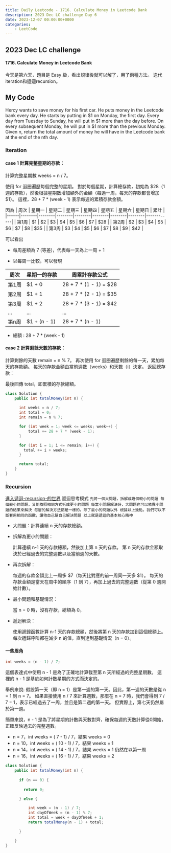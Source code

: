 ```yaml
---
title: Daily Leetcode - 1716. Calculate Money in Leetcode Bank
description: 2023 Dec LC challenge Day 6
date: 2023-12-07 00:00:00+0000
categories:
    - LeetCode
---
```


##  2023 Dec LC challenge

#### 1716. Calculate Money in Leetcode Bank

今天是第六天，題目是 Easy 級，看出規律後就可以解了，用了兩種方法。
迭代iteration和遞迴recursion。

## My Code

Hercy wants to save money for his first car. He puts money in the Leetcode bank every day.
He starts by putting in $1 on Monday, the first day. Every day from Tuesday to Sunday, he will put in $1 more than the day before. On every subsequent Monday, he will put in $1 more than the previous Monday.
Given n, return the total amount of money he will have in the Leetcode bank at the end of the nth day.

### Iteration

#### case 1 計算完整星期的存款：

計算完整星期數 weeks = n / 7。

使用 for 迴圈遍歷每個完整的星期。 對於每個星期，計算總存款，初始為 $28（1週的存款），然後根據星期數增加額外的金額（每過一周，每天的存款都會增加 $1）。
這裡，28 + 7 * (week - 1) 表示每週的累積存款金額。

因為
| 周次 | 星期一 | 星期二 | 星期三 | 星期四 | 星期五 | 星期六 | 星期日 | 累計 |
|------|--------|--------|--------|--------|--------|--------|--------|------------|
| 第1周 | $1     | $2     | $3     | $4     | $5     | $6     | $7     | $28        |
| 第2周 | $2     | $3     | $4     | $5     | $6     | $7     | $8     | $35        |
| 第3周 | $3     | $4     | $5     | $6     | $7     | $8     | $9     | $42        |


可以看出

* 每周差額為 7 (等差)，代表每一天為上一周 + 1

* 以每周一比較，可以發現

| 周次   | 星期一的存款 | 周累計存款公式          |
|--------|--------------|------------------------|
| 第1周  | $1 + 0       | 28 + 7 * (1 - 1) = $28 |
| 第2周  | $1 + 1       | 28 + 7 * (2 - 1) = $35 |
| 第3周  | $1 + 2       | 28 + 7 * (3 - 1) = $42 |
| ...    | ...          | ...                    |
| 第n周  | $1 + (n - 1) | 28 + 7 * (n - 1)       |

* 總額 : 28 + 7 * (week - 1)

#### case 2 計算剩餘天數的存款：

計算剩餘的天數 remain = n % 7。
再次使用 for 迴圈遍歷剩餘的每一天，累加每天的存款額。 每天的存款金額由當前週數（weeks）和天數（i）決定。
返回總存款：

最後回傳 total，即累積的存款總額。 

```java
class Solution {
    public int totalMoney(int n) {
        
      int weeks = n / 7;
      int total = 0;
      int remain = n % 7;

      for (int week = 1; week <= weeks; week++) {
          total += 28 + 7 * (week - 1);  
      }

      for (int i = 1; i <= remain; i++) {
        total += i + weeks;
      }

      return total;
    }
}
```

### Recursion

[進入遞迴-recursion-的世界](https://medium.com/appworks-school/%E9%80%B2%E5%85%A5%E9%81%9E%E8%BF%B4-recursion-%E7%9A%84%E4%B8%96%E7%95%8C-%E4%B8%80-59fa4b394ef6)
遞迴思考模式 
`
先將一個大問題，拆解成幾個較小的問題
每個較小的問題，又能依照相同方式拆成更小的問題
每當小問題解決時，大問題也可以依靠小問題的結果來解決
每層的解決方法都是一樣的，除了最小的問題以外
根據以上幾點，我們可以不斷套用相同的函數，讓他自己幫自己解決問題
以上就是遞迴的基本核心精神
`
* 大問題：計算連續 n 天的存款總額。

* 拆解為更小的問題：

    計算連續 n-1 天的存款總額，然後加上第 n 天的存款。
    第 n 天的存款金額取決於已經過去的完整週數以及當前週的天數。

* 再次拆解：

    每週的存款金額比上一周多 $7（每天比對應的前一周同一天多 $1）。
    每天的存款金額是當天在周中的順序（1 到 7），再加上過去的完整週數（從第 0 週開始計數）。

* 最小問題和基礎情況：

    當 n = 0 時，沒有存款，總額為 0。

* 遞迴解決：

    使用遞歸函數計算 n-1 天的存款總額，然後將第 n 天的存款加到這個總額上。
    每次遞歸呼叫都在減少 n 的值，直到達到基礎情況（n = 0）。

#### 一些眉角

```java
int weeks = (n - 1) / 7; 
```
這個表達式中使用 n - 1 是為了正確地計算截至第 n 天所經過的完整星期數。 
這裡的 n - 1 是基於如何計數星期的方式而決定的。

舉例來說: 
假設第一天（即 n = 1）是第一週的第一天。因此，第一週的天數是從 n = 1 到 n = 7。 如果直接使用 n / 7 來計算週數，那麼在 n = 7 時，我們會得到 7 / 7 = 1，表示已經過去了一周，並且是第二週的第一天。 但實際上，第七天仍然屬於第一週。

簡單來說，n - 1 是為了將星期的計數與天數對齊，確保每週的天數計算從0開始，正確反映過去的完整週數。

* n = 7，int weeks = ( 7 - 1) / 7，結果 weeks = 0
* n = 10，int weeks = ( 10 - 1) / 7，結果 weeks = 1 
* n = 14，int weeks = ( 14 - 1) / 7，結果 weeks = 1 仍然在以第一周
* n = 16，int weeks = ( 16 - 1) / 7，結果 weeks = 2


```java
class Solution {
    public int totalMoney(int n) {
       
      if (n == 0) {
        
        return 0;

      } else {

          int week = (n - 1) / 7;
          int dayOfWeek = (n - 1) % 7;
          int total = week + dayOfWeek + 1;
          return totalMoney(n - 1) + total;

      }

    }
}
```
